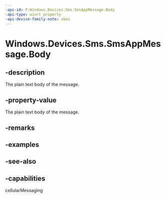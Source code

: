 ```yaml
---
-api-id: P:Windows.Devices.Sms.SmsAppMessage.Body
-api-type: winrt property
-api-device-family-note: xbox
---
```


<!-- Property syntax
public string Body { get;  set; }
-->

# Windows.Devices.Sms.SmsAppMessage.Body

## -description
The plain text body of the message.

## -property-value
The plain text body of the message.

## -remarks

## -examples

## -see-also


## -capabilities
cellularMessaging
